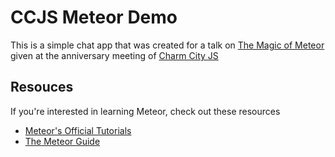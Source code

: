 # CCJS Meteor Demo

This is a simple chat app that was created for a talk on [The Magic of Meteor](https://youtu.be/6BdSUnPi75U?t=39m9s) given at the anniversary meeting of [Charm City JS](http://charmcityjs.com/)

## Resouces

If you're interested in learning Meteor, check out these resources

* [Meteor's Official Tutorials](https://www.meteor.com/tutorials/)
* [The Meteor Guide](http://guide.meteor.com/)
